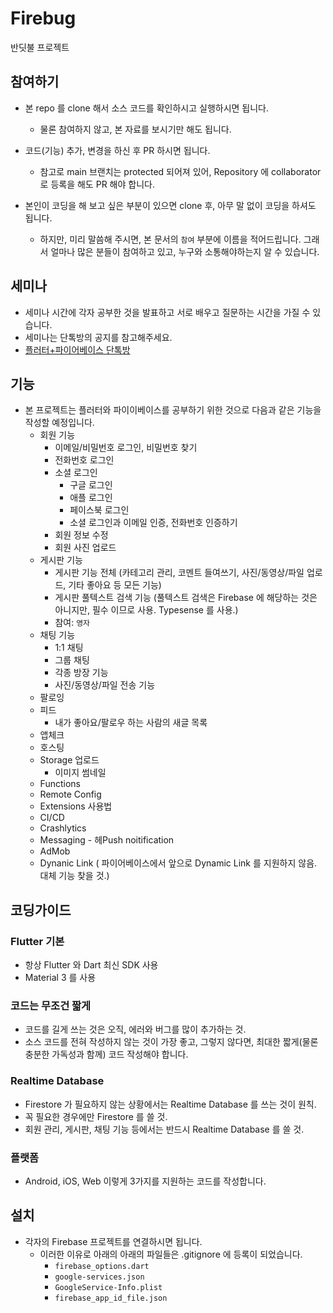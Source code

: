 # Firebug

반딧불 프로젝트

## 참여하기

- 본 repo 를 clone 해서 소스 코드를 확인하시고 실행하시면 됩니다.
  - 물론 참여하지 않고, 본 자료를 보시기만 해도 됩니다.

- 코드(기능) 추가, 변경을 하신 후 PR 하시면 됩니다.
  - 참고로 main 브랜치는 protected 되어져 있어, Repository 에 collaborator 로 등록을 해도 PR 해야 합니다.

- 본인이 코딩을 해 보고 싶은 부분이 있으면 clone 후, 아무 말 없이 코딩을 하셔도 됩니다.
  - 하지만, 미리 말씀해 주시면, 본 문서의 `참여` 부분에 이름을 적어드립니다. 그래서 얼마나 많은 분들이 참여하고 있고, 누구와 소통해야하는지 알 수 있습니다.


## 세미나

- 세미나 시간에 각자 공부한 것을 발표하고 서로 배우고 질문하는 시간을 가질 수 있습니다.
- 세미나는 단톡방의 공지를 참고해주세요.
- [플러터+파이어베이스 단톡방](https://open.kakao.com/o/gaScS0nf)



## 기능

- 본 프로젝트는 플러터와 파이이베이스를 공부하기 위한 것으로 다음과 같은 기능을 작성할 예정입니다.
  - 회원 기능
    - 이메일/비밀번호 로그인, 비밀번호 찾기
    - 전화번호 로그인
    - 소셜 로그인
      - 구글 로그인
      - 애플 로그인
      - 페이스북 로그인
      - 소셜 로그인과 이메일 인증, 전화번호 인증하기
    - 회원 정보 수정
    - 회원 사진 업로드
  - 게시판 기능
    - 게시판 기능 전체 (카테고리 관리, 코멘트 들여쓰기, 사진/동영상/파일 업로드, 기타 좋아요 등 모든 기능)
    - 게시판 풀텍스트 검색 기능 (풀텍스트 검색은 Firebase 에 해당하는 것은 아니지만, 필수 이므로 사용. Typesense 를 사용.)
    - 참여: `영자`
  - 채팅 기능
    - 1:1 채팅
    - 그룹 채팅
    - 각종 방장 기능
    - 사진/동영상/파일 전송 기능
  - 팔로잉
  - 피드
    - 내가 좋아요/팔로우 하는 사람의 새글 목록
  - 앱체크
  - 호스팅
  - Storage 업로드
    - 이미지 썸네일
  - Functions
  - Remote Config
  - Extensions 사용법
  - CI/CD
  - Crashlytics
  - Messaging - 헤Push noitification
  - AdMob
  - Dynanic Link ( 파이어베이스에서 앞으로 Dynamic Link 를 지원하지 않음. 대체 기능 찾을 것.)


## 코딩가이드

### Flutter 기본

- 항상 Flutter 와 Dart 최신 SDK 사용
- Material 3 를 사용


### 코드는 무조건 짧게

- 코드를 길게 쓰는 것은 오직, 에러와 버그를 많이 추가하는 것.
- 소스 코드를 전혀 작성하지 않는 것이 가장 좋고, 그렇지 않다면, 최대한 짧게(물론 충분한 가독성과 함께) 코드 작성해야 합니다.

### Realtime Database

- Firestore 가 필요하지 않는 상황에서는 Realtime Database 를 쓰는 것이 원칙.
- 꼭 필요한 경우에만 Firestore 를 쓸 것.
- 회원 관리, 게시판, 채팅 기능 등에서는 반드시 Realtime Database 를 쓸 것.



### 플랫폼

- Android, iOS, Web 이렇게 3가지를 지원하는 코드를 작성합니다.


## 설치

- 각자의 Firebase 프로젝트를 연결하시면 됩니다.
  - 이러한 이유로 아래의 아래의 파일들은 .gitignore 에 등록이 되었습니다.
    - `firebase_options.dart`
    - `google-services.json`
    - `GoogleService-Info.plist`
    - `firebase_app_id_file.json`



